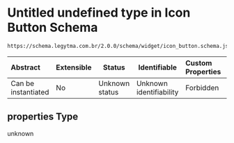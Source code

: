 # Untitled undefined type in Icon Button Schema

```txt
https://schema.legytma.com.br/2.0.0/schema/widget/icon_button.schema.json#/properties
```




| Abstract            | Extensible | Status         | Identifiable            | Custom Properties | Additional Properties | Access Restrictions | Defined In                                                                                   |
| :------------------ | ---------- | -------------- | ----------------------- | :---------------- | --------------------- | ------------------- | -------------------------------------------------------------------------------------------- |
| Can be instantiated | No         | Unknown status | Unknown identifiability | Forbidden         | Allowed               | none                | [icon_button.schema.json\*](../schema/widget/icon_button.schema.json) |

## properties Type

unknown

